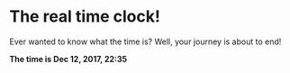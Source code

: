 # The real time clock!

Ever wanted to know what the time is? Well, your journey is about to end!

**The time is Dec 12, 2017, 22:35**